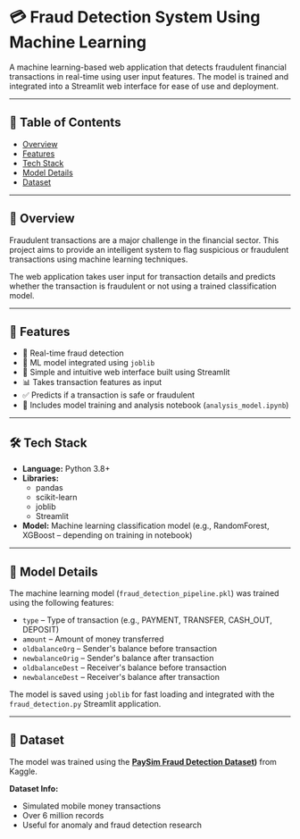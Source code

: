 # 💳 Fraud Detection System Using Machine Learning

A machine learning-based web application that detects fraudulent financial transactions in real-time using user input features. The model is trained and integrated into a Streamlit web interface for ease of use and deployment.

---

## 📌 Table of Contents

- [Overview](#-overview)
- [Features](#-features)
- [Tech Stack](#-tech-stack)
- [Model Details](#-model-details)
- [Dataset](#-dataset)

---

## 📖 Overview

Fraudulent transactions are a major challenge in the financial sector. This project aims to provide an intelligent system to flag suspicious or fraudulent transactions using machine learning techniques.

The web application takes user input for transaction details and predicts whether the transaction is fraudulent or not using a trained classification model.

---

## 🌟 Features

- 🚀 Real-time fraud detection
- 🧠 ML model integrated using `joblib`
- 🧾 Simple and intuitive web interface built using Streamlit
- 📊 Takes transaction features as input
- ✅ Predicts if a transaction is safe or fraudulent
- 📁 Includes model training and analysis notebook (`analysis_model.ipynb`)

---

## 🛠️ Tech Stack

- **Language:** Python 3.8+
- **Libraries:**
  - pandas  
  - scikit-learn  
  - joblib  
  - Streamlit  
- **Model:** Machine learning classification model (e.g., RandomForest, XGBoost – depending on training in notebook)

---

## 🧠 Model Details

The machine learning model (`fraud_detection_pipeline.pkl`) was trained using the following features:

- `type` – Type of transaction (e.g., PAYMENT, TRANSFER, CASH_OUT, DEPOSIT)
- `amount` – Amount of money transferred
- `oldbalanceOrg` – Sender's balance before transaction
- `newbalanceOrig` – Sender's balance after transaction
- `oldbalanceDest` – Receiver's balance before transaction
- `newbalanceDest` – Receiver's balance after transaction

The model is saved using `joblib` for fast loading and integrated with the `fraud_detection.py` Streamlit application.

---

## 📂 Dataset

The model was trained using the **[PaySim Fraud Detection Dataset](https://www.kaggle.com/datasets/amanalisiddiqui/fraud-detection-dataset?resource=download))** from Kaggle.

**Dataset Info:**
- Simulated mobile money transactions
- Over 6 million records
- Useful for anomaly and fraud detection research
